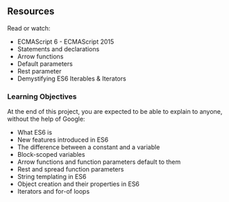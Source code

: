## Resources
Read or watch:

- ECMAScript 6 - ECMAScript 2015
- Statements and declarations
- Arrow functions
- Default parameters
- Rest parameter
- Demystifying ES6 Iterables & Iterators


### Learning Objectives
At the end of this project, you are expected to be able to explain to anyone, without the help of Google:
- What ES6 is
- New features introduced in ES6
- The difference between a constant and a variable
- Block-scoped variables
- Arrow functions and function parameters default to them
- Rest and spread function parameters
- String templating in ES6
- Object creation and their properties in ES6
- Iterators and for-of loops
